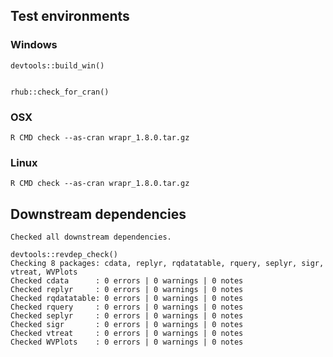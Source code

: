 

## Test environments

### Windows

    devtools::build_win()
  

    rhub::check_for_cran()

  
### OSX 

    R CMD check --as-cran wrapr_1.8.0.tar.gz
    

### Linux

    R CMD check --as-cran wrapr_1.8.0.tar.gz


## Downstream dependencies

    Checked all downstream dependencies.

    devtools::revdep_check()
    Checking 8 packages: cdata, replyr, rqdatatable, rquery, seplyr, sigr, vtreat, WVPlots
    Checked cdata      : 0 errors | 0 warnings | 0 notes
    Checked replyr     : 0 errors | 0 warnings | 0 notes
    Checked rqdatatable: 0 errors | 0 warnings | 0 notes
    Checked rquery     : 0 errors | 0 warnings | 0 notes
    Checked seplyr     : 0 errors | 0 warnings | 0 notes
    Checked sigr       : 0 errors | 0 warnings | 0 notes
    Checked vtreat     : 0 errors | 0 warnings | 0 notes
    Checked WVPlots    : 0 errors | 0 warnings | 0 notes


    
